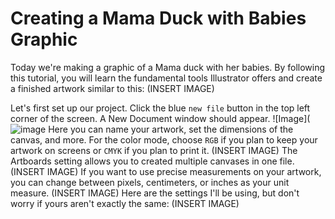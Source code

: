 # **Creating a Mama Duck with Babies Graphic**
Today we're making a graphic of a Mama duck with her babies. By following this tutorial, you will learn the fundamental tools Illustrator offers and create a finished artwork similar to this: (INSERT IMAGE)

Let's first set up our project. Click the blue `new file` button in the top left corner of the screen. A New Document window should appear. ![Image](![image](https://user-images.githubusercontent.com/122496390/213348532-04e9a731-2385-480a-b8c5-d82511462d79.png)
Here you can name your artwork, set the dimensions of the canvas, and more. For the color mode, choose `RGB` if you plan to keep your artwork on screens or `CMYK` if you plan to print it. (INSERT IMAGE) The Artboards setting allows you to created multiple canvases in one file. (INSERT IMAGE) If you want to use precise measurements on your artwork, you can change between pixels, centimeters, or inches as your unit measure. (INSERT IMAGE) Here are the settings I'll be using, but don't worry if yours aren't exactly the same: (INSERT IMAGE)


